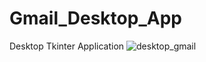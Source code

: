 # Gmail_Desktop_App
Desktop Tkinter Application
![desktop_gmail](https://user-images.githubusercontent.com/106172218/201721615-d4afde2a-cdce-4c5d-ae05-4755f92c4974.jpg)
